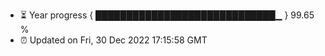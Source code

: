 - ⏳ Year progress { █████████████████████████████▁ } 99.65 %
- ⏰ Updated on Fri, 30 Dec 2022 17:15:58 GMT

